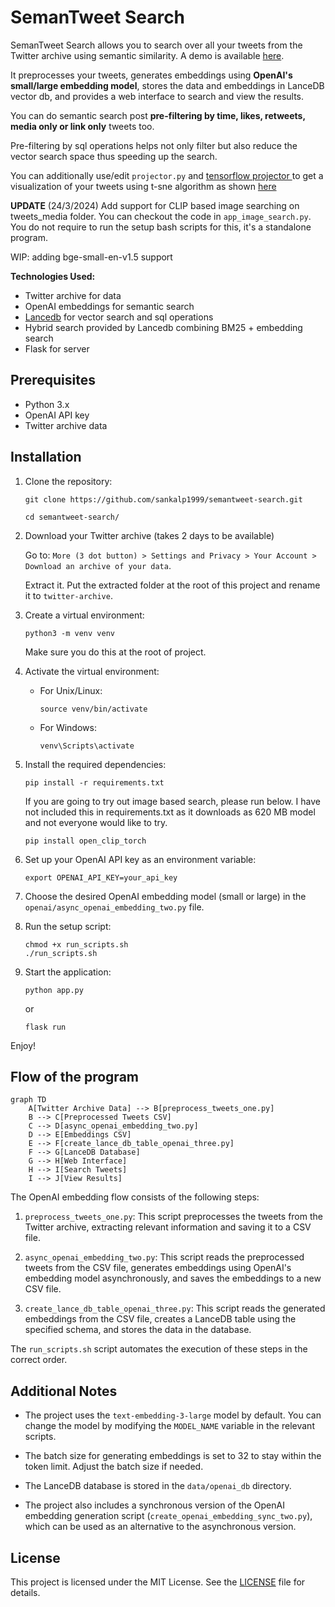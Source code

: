 # SemanTweet Search

SemanTweet Search allows you to search over all your tweets from the Twitter archive using semantic similarity. A demo is available [here](https://x.com/dejavucoder/status/1770159894143946966?s=20).

It preprocesses your tweets, generates embeddings using **OpenAI's small/large embedding model**, stores the data and embeddings in LanceDB vector db, and provides a web interface to search and view the results.

You can do semantic search post **pre-filtering by time, likes, retweets, media only or link only** tweets too. 

Pre-filtering by sql operations helps not only filter but also reduce the vector search space thus speeding up the search.

You can additionally use/edit `projector.py` and [tensorflow projector ](https://projector.tensorflow.org/)to get a visualization of your tweets using t-sne algorithm as shown [here](https://x.com/dejavucoder/status/1771510768053186910?s=20)

**UPDATE** (24/3/2024)
Add support for CLIP based image searching on tweets_media folder. You can checkout the code in `app_image_search.py`.
You do not require to run the setup bash scripts for this, it's a standalone program. 

WIP: adding bge-small-en-v1.5 support

**Technologies Used:**
- Twitter archive for data
- OpenAI embeddings for semantic search
- [Lancedb](https://lancedb.com/) for vector search and sql operations
- Hybrid search provided by Lancedb combining BM25 + embedding search
- Flask for server


## Prerequisites

- Python 3.x
- OpenAI API key
- Twitter archive data

## Installation

1. Clone the repository:

   ```
   git clone https://github.com/sankalp1999/semantweet-search.git
   ```

   ```
   cd semantweet-search/
   ```

2. Download your Twitter archive (takes 2 days to be available)

   Go to: `More (3 dot button) > Settings and Privacy > Your Account > Download an archive of your data`.

   Extract it. Put the extracted folder at the root of this project and rename it to `twitter-archive`.

3. Create a virtual environment:

   ```
   python3 -m venv venv
   ```

   Make sure you do this at the root of project.
4. Activate the virtual environment:

   - For Unix/Linux:
     ```
     source venv/bin/activate
     ```
   - For Windows:
     ```
     venv\Scripts\activate
     ```

5. Install the required dependencies:

   ```
   pip install -r requirements.txt
   ```

   If you are going to try out image based search, please run below. I have not included this in requirements.txt as it downloads
   as 620 MB model and not everyone would like to try.
   ```
   pip install open_clip_torch
   ```
6. Set up your OpenAI API key as an environment variable:

   ```
   export OPENAI_API_KEY=your_api_key
   ```

7. Choose the desired OpenAI embedding model (small or large) in the `openai/async_openai_embedding_two.py` file.

8. Run the setup script:

   ```
   chmod +x run_scripts.sh
   ./run_scripts.sh
   ```

9. Start the application:

   ```
   python app.py
   ```
   or
   ```
   flask run
   ```

Enjoy!

## Flow of the program

```mermaid
graph TD
    A[Twitter Archive Data] --> B[preprocess_tweets_one.py]
    B --> C[Preprocessed Tweets CSV]
    C --> D[async_openai_embedding_two.py]
    D --> E[Embeddings CSV]
    E --> F[create_lance_db_table_openai_three.py]
    F --> G[LanceDB Database]
    G --> H[Web Interface]
    H --> I[Search Tweets]
    I --> J[View Results]
```


The OpenAI embedding flow consists of the following steps:

1. `preprocess_tweets_one.py`: This script preprocesses the tweets from the Twitter archive, extracting relevant information and saving it to a CSV file.

2. `async_openai_embedding_two.py`: This script reads the preprocessed tweets from the CSV file, generates embeddings using OpenAI's embedding model asynchronously, and saves the embeddings to a new CSV file.

3. `create_lance_db_table_openai_three.py`: This script reads the generated embeddings from the CSV file, creates a LanceDB table using the specified schema, and stores the data in the database.

The `run_scripts.sh` script automates the execution of these steps in the correct order.

## Additional Notes

- The project uses the `text-embedding-3-large` model by default. You can change the model by modifying the `MODEL_NAME` variable in the relevant scripts.

- The batch size for generating embeddings is set to 32 to stay within the token limit. Adjust the batch size if needed.

- The LanceDB database is stored in the `data/openai_db` directory.

- The project also includes a synchronous version of the OpenAI embedding generation script (`create_openai_embedding_sync_two.py`), which can be used as an alternative to the asynchronous version.

## License

This project is licensed under the MIT License. See the [LICENSE](LICENSE) file for details.